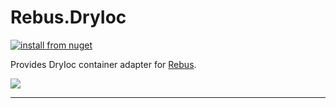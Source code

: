 # Rebus.DryIoc

[![install from nuget](https://img.shields.io/nuget/v/Rebus.DryIoc.svg?style=flat-square)](https://www.nuget.org/packages/Rebus.DryIoc)

Provides DryIoc container adapter for [Rebus](https://github.com/rebus-org/Rebus).

![](https://raw.githubusercontent.com/rebus-org/Rebus/master/artwork/little_rebusbus2_copy-200x200.png)

---


